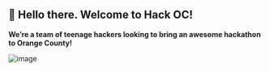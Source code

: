 ## **👋 Hello there. Welcome to Hack OC!**

**We’re a team of teenage hackers looking to bring an awesome hackathon to Orange County!**

![image](https://user-images.githubusercontent.com/68445266/198900281-e3024658-6857-43d2-aece-467a71e420bd.png)
